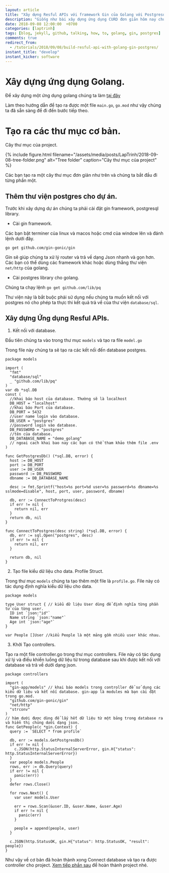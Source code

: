 ```yaml
---
layout: article
title: "Xây dựng Resful APIs với framework Gin của Golang với Postgresql."
description: "Giống như bài xây dựng ứng dụng CURD đơn giản hôm nay chúng ta sẽ cùng tìm cách xây dựng một ứng dụng golang được kết nối với Postgresql CURD với Gin framework."
date: 2018-09-08 12:00:00  +0700
categories: [laptrinh]
tags: [blog, jekyll, github, talking, how, to, golang, gin, postgres]
comments: true
redirect_from:
  - /tutorials/2018/09/08/build-resful-api-with-golang-gin-postgres/
instant_title: "develop"
instant_kicker: software
---
```


# Xây dựng ứng dụng Golang.

Để xây dựng một ứng dụng golang chúng ta làm [tại đây](https://tuyenga.github.io/laptrinh/2018/09/03/make-new-golang-project)

Làm theo hướng dẫn để tạo ra được một file `main.go`, `go.mod` như vậy chúng ta đã sẵn sàng để đi đến bước tiếp theo.

# Tạo ra các thư mục cơ bản.

Cây thư mục của project.

{% include figure.html
  filename="/assets/media/posts/LapTrinh/2018-09-08-tree-folder.png"
  alt="Tree folder"
  caption="Cây thư mục của project" %}

Các bạn tạo ra một cây thư mục đơn giản như trên và chúng ta bắt đầu đi từng phần một.

## Thêm thư viện postgres cho dự án.

Trước khi xây dựng dự án chúng ta phải cài đặt gin framework, postgresql library.

- Cài gin framework.

Các bạn bật terminer của linux và macos hoặc cmd của window lên và đánh lệnh dưới đây.

`go get github.com/gin-gonic/gin`

Gin sẽ giúp chúng ta xử lý router và trả về dạng Json nhanh và gọn hơn. Các bạn có thể dùng các framework khác hoặc dùng thẳng thư viện `net/http` của golang.

- Cài postgres library cho golang.

Chúng ta chạy lệnh `go get github.com/lib/pq`

Thư viện này là bắt buộc phải sử dụng nếu chúng ta muốn kết nối với postgres nó cho phép ta thực thi kết quả trả về của thư viện `database/sql`.

## Xây dựng Ứng dụng Resful APIs.

1. Kết nối với database.

Đầu tiên chúng ta vào trong thư mục `models` và tạo ra file `model.go`

Trong file này chúng ta sẽ tạo ra các kết nối đến database postgres.

```golang
package models

import (
  "fmt"
  "database/sql"
  _ "github.com/lib/pq"
)
var db *sql.DB
const (
  //khai báo host của database. Thường sẽ là localhost
  DB_HOST = "localhost"
  //khai báo Port của database.
  DB_PORT = 5432
  //user name login vào database.
  DB_USER = "postgres"
  //password login vào database.
  DB_PASSWORD = "postgres"
  //tên của database.
  DB_DATABASE_NAME = "demo_golang"
  // ngoai cach khai bao nay các bạn có thể tham khảo thêm file .env
)

func GetPostgresDb() (*sql.DB, error) {
  host := DB_HOST
  port := DB_PORT
  user := DB_USER
  password := DB_PASSWORD
  dbname := DB_DATABASE_NAME

  desc := fmt.Sprintf("host=%s port=%d user=%s password=%s dbname=%s sslmode=disable", host, port, user, password, dbname)

  db, err := ConnectToProtgres(desc)
  if err != nil {
    return nil, err
  }
  return db, nil
}

func ConnectToPostgres(desc string) (*sql.DB, error) {
  db, err := sql.Open("postgres", desc)
  if err != nil {
    return nil, err
  }

  return db, nil
}
```

2. Tạo file kiểu dữ liệu cho data. Profile Struct.

Trong thư mục `models` chúng ta tạo thêm một file là `profile.go`.
File này có tác dụng định nghĩa kiểu dữ liệu cho data.

```golang
package models

type User struct { // kiểu dữ liệu User dùng để định nghĩa từng phần tử của từng user.
  ID int `json:"id"`
  Name string `json:"name"`
  Age int `json:"age"`
}

var People []User //kiểu People là một mảng gồm nhiều user khác nhau.
```

3. Khởi Tạo controllers.

Tạo ra một file controller.go trong thư mục controllers. File này có tác dụng xử lý và điều khiển luồng dữ liệu từ trong database sau khi được kết nối với database và trả về dưới dạng json.

```golang
package controllers

import (
  "gin-app/models" // khai báo models trong controller để sử dụng các kiểu dữ liệu và kết nối database. gin-app là modules mà bạn cài đặt trong go.mod.
  "github.com/gin-gonic/gin"
  "net/http"
  "strconv"
)
// hàm dưới được dùng để lấy hết dữ liệu từ một bảng trong database ra và hiển thị chúng dưới dạng json.
func GetPeople(c *gin.Context) {
  query := `SELECT * from profile`

  db, err := models.GetPostgresDb()
  if err != nil {
    c.JSON(http.StatusInternalServerError, gin.H{"status": http.StatusInternalServerError})
  }
  var people models.People
  rows, err := db.Query(query)
  if err != nil {
    panic(err))
  }
  defer rows.Close()

  for rows.Next() {
    var user models.User

    err = rows.Scan(&user.ID, &user.Name, &user.Age)
    if err != nil {
      panic(err)
    }

    people = append(people, user)
  }

  c.JSON(http.StatusOK, gin.H{"status": http.StatusOK, "result": people})
}
```

Như vậy về cơ bản đã hoàn thành xong Connect database và tạo ra được controller cho project. [Xem tiếp phần sau](https://tuyenga.github.io/laptrinh/2018/09/09/build-resful-api-with-golang-gin-postgres-part-2) để hoàn thành project nhé.